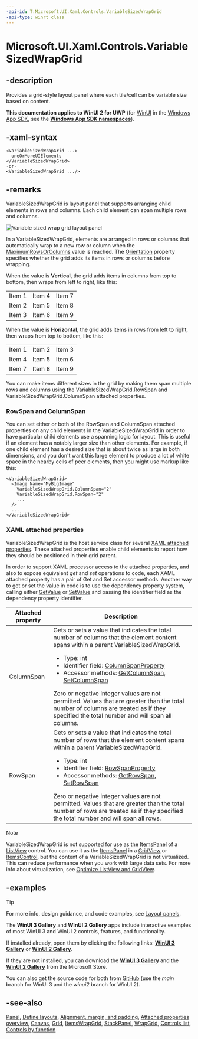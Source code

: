 ```yaml
---
-api-id: T:Microsoft.UI.Xaml.Controls.VariableSizedWrapGrid
-api-type: winrt class
---
```


<!-- Class syntax.
public class VariableSizedWrapGrid : Windows.UI.Xaml.Controls.Panel, Windows.UI.Xaml.Controls.IVariableSizedWrapGrid
-->

# Microsoft.UI.Xaml.Controls.VariableSizedWrapGrid

## -description
Provides a grid-style layout panel where each tile/cell can be variable size based on content.

**This documentation applies to WinUI 2 for UWP** (for [WinUI](/windows/apps/winui/winui3/) in the [Windows App SDK](/windows/apps/windows-app-sdk/), see the **[Windows App SDK namespaces](/windows/windows-app-sdk/api/winrt/)**).

## -xaml-syntax
```xaml
<VariableSizedWrapGrid ...>
  oneOrMoreUIElements
</VariableSizedWrapGrid>
-or-
<VariableSizedWrapGrid .../>
```


## -remarks

VariableSizedWrapGrid is layout panel that supports arranging child elements in rows and columns. Each child element can span multiple rows and columns.

<img alt="Variable sized wrap grid layout panel" src="images/controls/VariableSizedWrapGrid.png" />

In a VariableSizedWrapGrid, elements are arranged in rows or columns that automatically wrap to a new row or column when the [MaximumRowsOrColumns](variablesizedwrapgrid_maximumrowsorcolumns.md) value is reached. The [Orientation](wrapgrid_orientation.md) property specifies whether the grid adds its items in rows or columns before wrapping.

When the value is **Vertical**, the grid adds items in columns from top to bottom, then wraps from left to right, like this:<table>
   <tr><td>Item 1</td><td>Item 4</td><td>Item 7</td></tr>
   <tr><td>Item 2</td><td>Item 5</td><td>Item 8</td></tr>
   <tr><td>Item 3</td><td>Item 6</td><td>Item 9</td></tr>
</table>

When the value is **Horizontal**, the grid adds items in rows from left to right, then wraps from top to bottom, like this:<table>
   <tr><td>Item 1</td><td>Item 2</td><td>Item 3</td></tr>
   <tr><td>Item 4</td><td>Item 5</td><td>Item 6</td></tr>
   <tr><td>Item 7</td><td>Item 8</td><td>Item 9</td></tr>
</table>

You can make items different sizes in the grid by making them span multiple rows and columns using the VariableSizedWrapGrid.RowSpan and VariableSizedWrapGrid.ColumnSpan attached properties.

### RowSpan and ColumnSpan

You can set either or both of the RowSpan and ColumnSpan attached properties on any child elements in the VariableSizedWrapGrid in order to have particular child elements use a spanning logic for layout. This is useful if an element has a notably larger size than other elements. For example, if one child element has a desired size that is about twice as large in both dimensions, and you don't want this large element to produce a lot of white space in the nearby cells of peer elements, then you might use markup like this:

```xaml
<VariableSizedWrapGrid>
  <Image Name="MyBigImage"
    VariableSizedWrapGrid.ColumnSpan="2"
    VariableSizedWrapGrid.RowSpan="2"
    ...
  />
  ...
</VariableSizedWrapGrid>
```

### XAML attached properties

VariableSizedWrapGrid is the host service class for several [XAML attached properties](/windows/uwp/xaml-platform/attached-properties-overview). These attached properties enable child elements to report how they should be positioned in their grid parent.

In order to support XAML processor access to the attached properties, and also to expose equivalent _get_ and _set_ operations to code, each XAML attached property has a pair of Get and Set accessor methods. Another way to get or set the value in code is to use the dependency property system, calling either [GetValue](/uwp/api/windows.ui.xaml.dependencyobject.getvalue(windows.ui.xaml.dependencyproperty)) or [SetValue](/uwp/api/windows.ui.xaml.dependencyobject.setvalue(windows.ui.xaml.dependencyproperty,system.object)) and passing the identifier field as the dependency property identifier.

| Attached property | Description |
| - | - |
| ColumnSpan | Gets or sets a value that indicates the total number of columns that the element content spans within a parent VariableSizedWrapGrid.<ul><li>Type: int</li><li>Identifier field: <a href="/uwp/api/windows.ui.xaml.controls.variablesizedwrapgrid.columnspanproperty">ColumnSpanProperty</a></li><li>Accessor methods: <a href="/uwp/api/windows.ui.xaml.controls.variablesizedwrapgrid.getcolumnspan">GetColumnSpan</a>, <a href="/uwp/api/windows.ui.xaml.controls.variablesizedwrapgrid.setcolumnspan">SetColumnSpan</a></li></ul> Zero or negative integer values are not permitted. Values that are greater than the total number of columns are treated as if they specified the total number and will span all columns.|
| RowSpan | Gets or sets a value that indicates the total number of rows that the element content spans within a parent VariableSizedWrapGrid.<ul><li>Type: int</li><li>Identifier field: <a href="/uwp/api/windows.ui.xaml.controls.variablesizedwrapgrid.rowspanproperty">RowSpanProperty</a></li><li>Accessor methods: <a href="/uwp/api/windows.ui.xaml.controls.variablesizedwrapgrid.getrowspan">GetRowSpan</a>, <a href="/uwp/api/windows.ui.xaml.controls.variablesizedwrapgrid.setrowspan">SetRowSpan</a></li></ul> Zero or negative integer values are not permitted. Values that are greater than the total number of rows are treated as if they specified the total number and will span all rows.|

> [!NOTE]
> VariableSizedWrapGrid is not supported for use as the [ItemsPanel](itemscontrol_itemspanel.md) of a [ListView](listview.md) control. You can use it as the [ItemsPanel](itemscontrol_itemspanel.md) in a [GridView](gridview.md) or [ItemsControl](itemscontrol.md), but the content of a VariableSizedWrapGrid is not virtualized. This can reduce performance when you work with large data sets. For more info about virtualization, see [Optimize ListView and GridView](/windows/uwp/debug-test-perf/optimize-gridview-and-listview).

## -examples

> [!TIP]
> For more info, design guidance, and code examples, see [Layout panels](/windows/apps/design/layout/layout-panels#variablesizedwrapgrid).
>
> The **WinUI 3 Gallery** and **WinUI 2 Gallery** apps include interactive examples of most WinUI 3 and WinUI 2 controls, features, and functionality.
>
> If installed already, open them by clicking the following links: [**WinUI 3 Gallery**](winui3gallery:/item/VariableSizedWrapGrid) or [**WinUI 2 Gallery**](winui2gallery:/item/VariableSizedWrapGrid).
>
> If they are not installed, you can download the [**WinUI 3 Gallery**](https://www.microsoft.com/store/productId/9P3JFPWWDZRC) and the [**WinUI 2 Gallery**](https://www.microsoft.com/store/productId/9MSVH128X2ZT) from the Microsoft Store.
>
> You can also get the source code for both from [GitHub](https://github.com/Microsoft/WinUI-Gallery) (use the *main* branch for WinUI 3 and the *winui2* branch for WinUI 2).


## -see-also
[Panel](panel.md), [Define layouts](/windows/uwp/layout/layouts-with-xaml), [Alignment, margin, and padding](/windows/uwp/layout/alignment-margin-padding), [Attached properties overview](/windows/uwp/xaml-platform/attached-properties-overview), [Canvas](canvas.md), [Grid](grid.md), [ItemsWrapGrid](itemswrapgrid.md), [StackPanel](stackpanel.md), [WrapGrid](wrapgrid.md), [Controls list](/windows/apps/design/controls/), [Controls by function](/windows/uwp/controls-and-patterns/controls-by-function)
